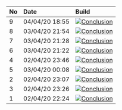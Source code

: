 | No | Date           | Build                                                                                                                                                                  |
| :- | :------------- | :--------------------------------------------------------------------------------------------------------------------------------------------------------------------- |
| 9  | 04/04/20 18:55 | [![Conclusion](https://img.shields.io/badge/build-pass-brightgreen)](https://github.com/e2e-boilerplate/cypress-es-modules-cucumber-chai-assert/actions/runs/70789741) |
| 8  | 03/04/20 21:54 | [![Conclusion](https://img.shields.io/badge/build-pass-brightgreen)](https://github.com/e2e-boilerplate/cypress-es-modules-cucumber-chai-assert/actions/runs/70310317) |
| 7  | 03/04/20 21:28 | [![Conclusion](https://img.shields.io/badge/build-pass-brightgreen)](https://github.com/e2e-boilerplate/cypress-es-modules-cucumber-chai-assert/actions/runs/70303846) |
| 6  | 03/04/20 21:22 | [![Conclusion](https://img.shields.io/badge/build-pass-brightgreen)](https://github.com/e2e-boilerplate/cypress-es-modules-cucumber-chai-assert/actions/runs/70302288) |
| 4  | 02/04/20 23:46 | [![Conclusion](https://img.shields.io/badge/build-pass-brightgreen)](https://github.com/e2e-boilerplate/cypress-es-modules-cucumber-chai-assert/actions/runs/69563297) |
| 5  | 03/04/20 00:08 | [![Conclusion](https://img.shields.io/badge/build-pass-brightgreen)](https://github.com/e2e-boilerplate/cypress-es-modules-cucumber-chai-assert/actions/runs/69574956) |
| 2  | 02/04/20 23:07 | [![Conclusion](https://img.shields.io/badge/build-pass-brightgreen)](https://github.com/e2e-boilerplate/cypress-es-modules-cucumber-chai-assert/actions/runs/69551223) |
| 3  | 02/04/20 23:26 | [![Conclusion](https://img.shields.io/badge/build-pass-brightgreen)](https://github.com/e2e-boilerplate/cypress-es-modules-cucumber-chai-assert/actions/runs/69556587) |
| 1  | 02/04/20 22:24 | [![Conclusion](https://img.shields.io/badge/build-pass-brightgreen)](https://github.com/e2e-boilerplate/cypress-es-modules-cucumber-chai-assert/actions/runs/69530724) |